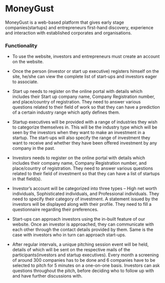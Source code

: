# MoneyGust
MoneyGust is a web-based platform that gives early stage companies(startups) and entrepreneurs first-hand discovery, experience and interaction with established corporates and organisations.

### Functionality

 - To use the website, investors and entrepreneurs must create an account on the website.

 - Once the person (investor or start up executive) registers himself on the site, he/she can view the complete list of start-ups and investors eager to associate.

 - Start up needs to register on the online portal with details which includes their Start up company name, Company Registration number, and place/country of registration. They need to answer various questions related to their field of work so that they can have a prediction of a certain industry range which aptly defines them.

 - Startup executives will be provided with a range of industries they wish to categorize themselves in. This will be the industry type which will be seen by the investors when they want to make an investment in a startup. The start-ups will also specify the range of investment they want to receive and whether they have been offered investment by any company in the past.

 - Investors needs to register on the online portal with details which includes their company name, Company Registration number, and place/country of registration. They need to answer various questions related to their field of investment so that they can have a list of startups in that field(s).

 - Investor’s account will be categorized into three types – High net worth individuals, Sophisticated individuals, and Professional individuals. They need to specify their category of investment. A statement issued by the investors will be displayed along with their profile. They need to fill a questionnaire regarding their preferences.

 - Start-ups can approach investors using the in-built feature of our website. Once an investor is approached, they can communicate with each other through the contact details provided by them. Same is the case with investors who in turn can approach start-ups.

 - After regular intervals, a unique pitching session event will be held, details of which will be sent on the respective mails of the participants(investors and startup executives). Every month a screening of around 300 companies has to be done and 6 companies have to be selected to pitch for 5 minutes on a one-on-one basis. Investors can ask questions throughout the pitch, before deciding who to follow up with and have further discussions with.
